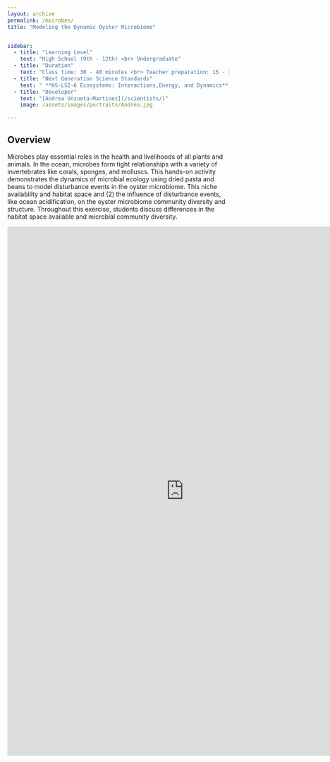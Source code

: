 ```yaml
---
layout: archive
permalink: /microbes/
title: "Modeling the Dynamic Oyster Microbiome"


sidebar:
  - title: "Learning Level"
    text: "High School (9th - 12th) <br> Undergraduate"
  - title: "Duration"
    text: "Class time: 30 - 40 minutes <br> Teacher preparation: 15 - 30 minutes"
  - title: "Next Generation Science Standards"
    text: " **HS-LS2-6 Ecosystems: Interactions,Energy, and Dynamics** Evaluate the claims, evidence, and reasoning that the complex interactions in ecosystems maintain relatively consistent numbers and types of organisms in stable conditions, but changing conditions may result in a new ecosystem."
  - title: "Developer"
    text: "[Andrea Unzueta-Martinez](/scientists/)"
    image: /assets/images/portraits/Andrea.jpg

---
```


## Overview 

Microbes play essential roles in the health and livelihoods of all plants and animals. In the ocean, microbes form tight relationships with a variety of invertebrates like corals, sponges, and molluscs. This hands-on activity demonstrates the dynamics of microbial ecology using dried pasta and beans to model disturbance events in the oyster microbiome. This niche availability and habitat space and (2) the influence of disturbance events, like ocean acidification, on the oyster microbiome community diversity and structure. Throughout this exercise, students discuss differences in the habitat space available and microbial community diversity.
 
<embed src="https://drive.google.com/viewerng/
viewer?embedded=true&url=https://raw.githubusercontent.com/EvolutionWorkshop/EvolutionWorkshop.github.io/master/assets/activityPDF/microbeActivity.pdf" width="800" height="1200">


